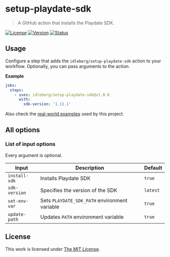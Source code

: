 # setup-playdate-sdk

> A GitHub action that installs the Playdate SDK.

[![License](https://img.shields.io/github/license/idleberg/setup-playdate-sdk?style=for-the-badge)](LICENSE)
[![Version](https://img.shields.io/github/v/tag/idleberg/setup-playdate-sdk?style=for-the-badge)](https://github.com/idleberg/setup-playdate-sdk/releases)
[![Status](https://img.shields.io/github/workflow/status/idleberg/setup-playdate-sdk/Tests?style=for-the-badge&label=tests)](https://github.com/idleberg/setup-playdate-sdk/actions)

## Usage

Configure a step that adds the `idleberg/setup-playdate-sdk` action to your workflow. Optionally, you can pass arguments to the action.

**Example**

```yaml
jobs:
  steps:
    - uses: idleberg/setup-playdate-sdk@v1.0.0
      with: 
        sdk-version: '1.11.1'
```

Also check the [real-world examples](https://github.com/idleberg/setup-playdate-sdk/tree/main/.github/workflows) used by this project.

## All options

### List of input options

Every argument is optional.

| Input         | Description                                   | Default  |
| ------------- | ----------------------------------------------| -------- |
| `install-sdk` | Installs Playdate SDK                         | `true`   |
| `sdk-version` | Specifies the version of the SDK              | `latest` |
| `set-env-var` | Sets `PLAYDATE_SDK_PATH` environment variable | `true`   |
| `update-path` | Updates `PATH` environment variable           | `true`   |

## License

This work is licensed under [The MIT License](LICENSE).
